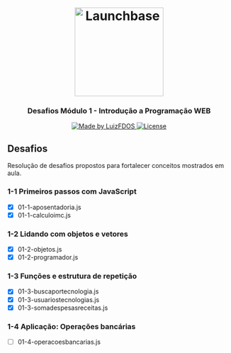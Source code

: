 <h1 align="center">
    <img alt="Launchbase" src="https://storage.googleapis.com/golden-wind/bootcamp-launchbase/logo.png" width="200px" />
</h1>
<h3 align="center">
  Desafios Módulo 1 - Introdução a Programação WEB
</h3>
<p align="center">
  <a href="https://luizfdos.github.io/">
    <img alt="Made by LuizFDOS" src="https://img.shields.io/badge/made%20by-LuizFDOS-%23F8952D">
  </a>
  <a href="LICENSE" >
    <img alt="License" src="https://img.shields.io/badge/license-MIT-%23F8952D">
  </a>
  </p>
  
## Desafios

  Resolução de desafios propostos para fortalecer conceitos mostrados em aula. 

### 1-1 Primeiros passos com JavaScript

- [x] 01-1-aposentadoria.js
- [x] 01-1-calculoimc.js

### 1-2 Lidando com objetos e vetores

- [x] 01-2-objetos.js
- [x] 01-2-programador.js

### 1-3 Funções e estrutura de repetição

- [x] 01-3-buscaportecnologia.js
- [x] 01-3-usuariostecnologias.js
- [x] 01-3-somadespesasreceitas.js

### 1-4 Aplicação: Operações bancárias

- [ ] 01-4-operacoesbancarias.js